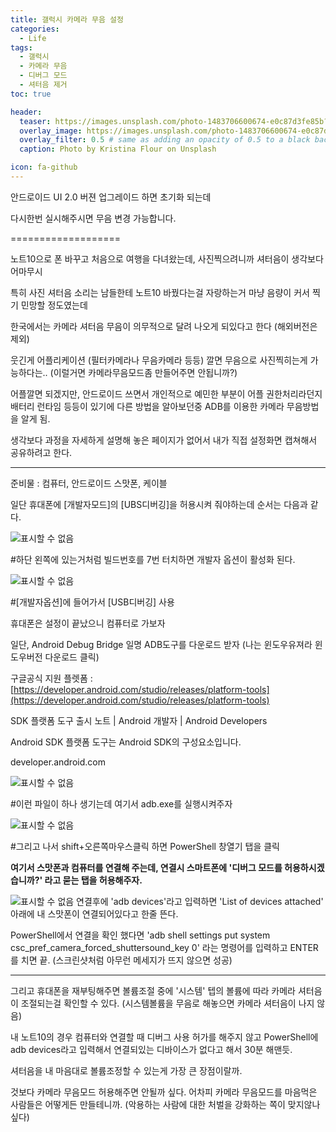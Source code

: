 ```yaml
---
title: 갤럭시 카메라 무음 설정
categories: 
  - Life
tags: 
  - 갤럭시
  - 카메라 무음
  - 디버그 모드
  - 셔터음 제거
toc: true

header:
  teaser: https://images.unsplash.com/photo-1483706600674-e0c87d3fe85b?ixlib=rb-1.2.1&ixid=eyJhcHBfaWQiOjEyMDd9&auto=format&fit=crop&w=256&q=40
  overlay_image: https://images.unsplash.com/photo-1483706600674-e0c87d3fe85b?ixlib=rb-1.2.1&ixid=eyJhcHBfaWQiOjEyMDd9&auto=format&fit=crop&w=2014&q=80
  overlay_filter: 0.5 # same as adding an opacity of 0.5 to a black background
  caption: Photo by Kristina Flour on Unsplash

icon: fa-github
---
```


안드로이드 UI 2.0 버젼 업그레이드 하면 초기화 되는데

다시한번 실시해주시면 무음 변경 가능합니다.

===================

노트10으로 폰 바꾸고 처음으로 여행을 다녀왔는데, 사진찍으려니까 셔터음이 생각보다 어마무시

특히 사진 셔터음 소리는 남들한테 노트10 바꿨다는걸 자랑하는거 마냥 음량이 커서 찍기 민망할 정도였는데

한국에서는 카메라 셔터음 무음이 의무적으로 달려 나오게 되있다고 한다 (해외버전은 제외)

웃긴게 어플리케이션 (필터카메라나 무음카메라 등등) 깔면 무음으로 사진찍히는게 가능하다는.. (이럴거면 카메라무음모드좀 만들어주면 안됩니까?)

어플깔면 되겠지만, 안드로이드 쓰면서 개인적으로 예민한 부분이 어플 권한처리라던지 배터리 런타임 등등이 있기에 다른 방법을 알아보던중 ADB를 이용한 카메라 무음방법을 알게 됨.

생각보다 과정을 자세하게 설명해 놓은 페이지가 없어서 내가 직접 설정화면 캡쳐해서 공유하려고 한다.

----------

준비물 : 컴퓨터, 안드로이드 스맛폰, 케이블

일단 휴대폰에 [개발자모드]의 [UBS디버깅]을 허용시켜 줘야하는데 순서는 다음과 같다.

![표시할 수 없음](https://k.kakaocdn.net/dn/9owgB/btqznPd46hZ/1KcPRm3vjIGpzhWFKG50k1/img.jpg)

#하단 왼쪽에 있는거처럼 빌드번호를 7번 터치하면 개발자 옵션이 활성화 된다.

![표시할 수 없음](https://k.kakaocdn.net/dn/y2tzi/btqznuuuiwN/oU3F7XxoInLbA2W2Ld6lYk/img.jpg)

#[개발자옵션]에 들어가서 [USB디버깅] 사용

휴대폰은 설정이 끝났으니 컴퓨터로 가보자

일단,  Android Debug Bridge 일명 ADB도구를 다운로드 받자 (나는 윈도우유져라 윈도우버전 다운로드 클릭)

구글공식 지원 플렛폼 :  [https://developer.android.com/studio/releases/platform-tools](https://developer.android.com/studio/releases/platform-tools)

[](https://developer.android.com/studio/releases/platform-tools)

SDK 플랫폼 도구 출시 노트 | Android 개발자 | Android Developers

Android SDK 플랫폼 도구는 Android SDK의 구성요소입니다.

developer.android.com

![표시할 수 없음](https://k.kakaocdn.net/dn/dbIsVH/btqzqT0csVf/wyITBkKHCMQYocDTVogqvK/img.png)

#이런 파일이 하나 생기는데 여기서 adb.exe를 실행시켜주자

![표시할 수 없음](https://k.kakaocdn.net/dn/bxplKg/btqzpW38UAN/32iQBVy55V9A79ZVfgTexK/img.png)

#그리고 나서 shift+오른쪽마우스클릭 하면 PowerShell 창열기 탭을 클릭

**여기서 스맛폰과 컴퓨터를 연결해 주는데, 연결시 스마트폰에 '디버그 모드를 허용하시겠습니까?' 라고 묻는 탭을 허용해주자.**

![표시할 수 없음](https://img1.daumcdn.net/thumb/R1280x0/?scode=mtistory2&fname=https%3A%2F%2Fk.kakaocdn.net%2Fdn%2Fb5kztU%2FbtqzprwOYxe%2FJZzbwepUyYBdpZ40FK2HD0%2Fimg.png)
연결후에 'adb devices'라고 입력하면 'List of devices attached' 아래에 내 스맛폰이 연결되어있다고 한줄 뜬다.  
  
PowerShell에서 연결을 확인 했다면 'adb shell settings put system csc_pref_camera_forced_shuttersound_key 0' 라는 명령어를 입력하고 ENTER를 치면 끝. (스크린샷처럼 아무런 메세지가 뜨지 않으면 성공)

----------

그리고 휴대폰을 재부팅해주면 볼륨조절 중에 '시스템' 텝의 볼륨에 따라 카메라 셔터음이 조절되는걸 확인할 수 있다. (시스템볼륨을 무음로 해놓으면 카메라 셔터음이 나지 않음)

내 노트10의 경우 컴퓨터와 연결할 때 디버그 사용 허가를 해주지 않고 PowerShell에 adb devices라고 입력해서 연결되있는 디바이스가 없다고 해서 30분 해맨듯.

셔터음을 내 마음대로 볼륨조정할 수 있는게 가장 큰 장점이랄까.

것보다 카메라 무음모드 허용해주면 안될까 싶다. 어차피 카메라 무음모드를 마음먹은 사람들은 어떻게든 만들테니까. (악용하는 사람에 대한 처벌을 강화하는 쪽이 맞지않나 싶다)
  